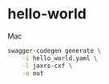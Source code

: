 # hello-world

Mac

```bash
swagger-codegen generate \
    -i hello_world.yaml \
    -l jaxrs-cxf \
    -o out
```
